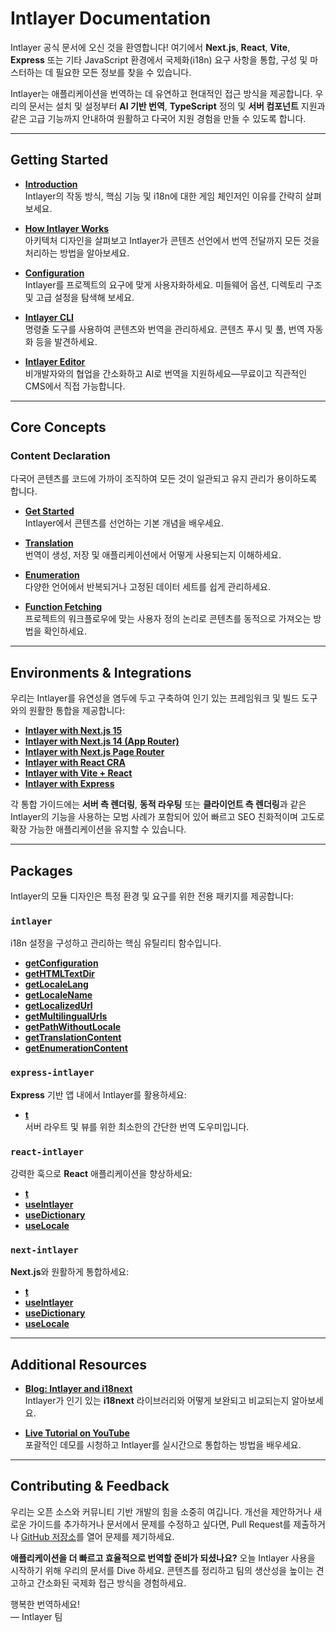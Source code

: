 # Intlayer Documentation

Intlayer 공식 문서에 오신 것을 환영합니다! 여기에서 **Next.js**, **React**, **Vite**, **Express** 또는 기타 JavaScript 환경에서 국제화(i18n) 요구 사항을 통합, 구성 및 마스터하는 데 필요한 모든 정보를 찾을 수 있습니다.

Intlayer는 애플리케이션을 번역하는 데 유연하고 현대적인 접근 방식을 제공합니다. 우리의 문서는 설치 및 설정부터 **AI 기반 번역**, **TypeScript** 정의 및 **서버 컴포넌트** 지원과 같은 고급 기능까지 안내하여 원활하고 다국어 지원 경험을 만들 수 있도록 합니다.

---

## Getting Started

- **[Introduction](https://github.com/aymericzip/intlayer/blob/main/docs/ko/introduction.md)**  
  Intlayer의 작동 방식, 핵심 기능 및 i18n에 대한 게임 체인저인 이유를 간략히 살펴보세요.

- **[How Intlayer Works](https://github.com/aymericzip/intlayer/blob/main/docs/ko/how_works_intlayer.md)**  
  아키텍처 디자인을 살펴보고 Intlayer가 콘텐츠 선언에서 번역 전달까지 모든 것을 처리하는 방법을 알아보세요.

- **[Configuration](https://github.com/aymericzip/intlayer/blob/main/docs/ko/configuration.md)**  
  Intlayer를 프로젝트의 요구에 맞게 사용자화하세요. 미들웨어 옵션, 디렉토리 구조 및 고급 설정을 탐색해 보세요.

- **[Intlayer CLI](https://github.com/aymericzip/intlayer/blob/main/docs/ko/intlayer_cli.md)**  
  명령줄 도구를 사용하여 콘텐츠와 번역을 관리하세요. 콘텐츠 푸시 및 풀, 번역 자동화 등을 발견하세요.

- **[Intlayer Editor](https://github.com/aymericzip/intlayer/blob/main/docs/ko/intlayer_editor.md)**  
  비개발자와의 협업을 간소화하고 AI로 번역을 지원하세요—무료이고 직관적인 CMS에서 직접 가능합니다.

---

## Core Concepts

### Content Declaration

다국어 콘텐츠를 코드에 가까이 조직하여 모든 것이 일관되고 유지 관리가 용이하도록 합니다.

- **[Get Started](https://github.com/aymericzip/intlayer/blob/main/docs/ko/content_declaration/get_started.md)**  
  Intlayer에서 콘텐츠를 선언하는 기본 개념을 배우세요.

- **[Translation](https://github.com/aymericzip/intlayer/blob/main/docs/ko/content_declaration/translation.md)**  
  번역이 생성, 저장 및 애플리케이션에서 어떻게 사용되는지 이해하세요.

- **[Enumeration](https://github.com/aymericzip/intlayer/blob/main/docs/ko/content_declaration/enumeration.md)**  
  다양한 언어에서 반복되거나 고정된 데이터 세트를 쉽게 관리하세요.

- **[Function Fetching](https://github.com/aymericzip/intlayer/blob/main/docs/ko/content_declaration/function_fetching.md)**  
  프로젝트의 워크플로우에 맞는 사용자 정의 논리로 콘텐츠를 동적으로 가져오는 방법을 확인하세요.

---

## Environments & Integrations

우리는 Intlayer를 유연성을 염두에 두고 구축하여 인기 있는 프레임워크 및 빌드 도구와의 원활한 통합을 제공합니다:

- **[Intlayer with Next.js 15](https://github.com/aymericzip/intlayer/blob/main/docs/ko/intlayer_with_nextjs_15.md)**
- **[Intlayer with Next.js 14 (App Router)](https://github.com/aymericzip/intlayer/blob/main/docs/ko/intlayer_with_nextjs_14.md)**
- **[Intlayer with Next.js Page Router](https://github.com/aymericzip/intlayer/blob/main/docs/ko/intlayer_with_nextjs_page_router.md)**
- **[Intlayer with React CRA](https://github.com/aymericzip/intlayer/blob/main/docs/ko/intlayer_with_create_react_app.md)**
- **[Intlayer with Vite + React](https://github.com/aymericzip/intlayer/blob/main/docs/ko/intlayer_with_vite+react.md)**
- **[Intlayer with Express](https://github.com/aymericzip/intlayer/blob/main/docs/ko/intlayer_with_express.md)**

각 통합 가이드에는 **서버 측 렌더링**, **동적 라우팅** 또는 **클라이언트 측 렌더링**과 같은 Intlayer의 기능을 사용하는 모범 사례가 포함되어 있어 빠르고 SEO 친화적이며 고도로 확장 가능한 애플리케이션을 유지할 수 있습니다.

---

## Packages

Intlayer의 모듈 디자인은 특정 환경 및 요구를 위한 전용 패키지를 제공합니다:

### `intlayer`

i18n 설정을 구성하고 관리하는 핵심 유틸리티 함수입니다.

- **[getConfiguration](https://github.com/aymericzip/intlayer/blob/main/docs/ko/packages/intlayer/getConfiguration.md)**
- **[getHTMLTextDir](https://github.com/aymericzip/intlayer/blob/main/docs/ko/packages/intlayer/getHTMLTextDir.md)**
- **[getLocaleLang](https://github.com/aymericzip/intlayer/blob/main/docs/ko/packages/intlayer/getLocaleLang.md)**
- **[getLocaleName](https://github.com/aymericzip/intlayer/blob/main/docs/ko/packages/intlayer/getLocaleName.md)**
- **[getLocalizedUrl](https://github.com/aymericzip/intlayer/blob/main/docs/ko/packages/intlayer/getLocalizedUrl.md)**
- **[getMultilingualUrls](https://github.com/aymericzip/intlayer/blob/main/docs/ko/packages/intlayer/getMultilingualUrls.md)**
- **[getPathWithoutLocale](https://github.com/aymericzip/intlayer/blob/main/docs/ko/packages/intlayer/getPathWithoutLocale.md)**
- **[getTranslationContent](https://github.com/aymericzip/intlayer/blob/main/docs/ko/packages/intlayer/getTranslationContent.md)**
- **[getEnumerationContent](https://github.com/aymericzip/intlayer/blob/main/docs/ko/packages/intlayer/getEnumerationContent.md)**

### `express-intlayer`

**Express** 기반 앱 내에서 Intlayer를 활용하세요:

- **[t](https://github.com/aymericzip/intlayer/blob/main/docs/ko/packages/express-intlayer/t.md)**  
  서버 라우트 및 뷰를 위한 최소한의 간단한 번역 도우미입니다.

### `react-intlayer`

강력한 훅으로 **React** 애플리케이션을 향상하세요:

- **[t](https://github.com/aymericzip/intlayer/blob/main/docs/ko/packages/react-intlayer/t.md)**
- **[useIntlayer](https://github.com/aymericzip/intlayer/blob/main/docs/ko/packages/react-intlayer/useIntlayer.md)**
- **[useDictionary](https://github.com/aymericzip/intlayer/blob/main/docs/ko/packages/react-intlayer/useDictionary.md)**
- **[useLocale](https://github.com/aymericzip/intlayer/blob/main/docs/ko/packages/react-intlayer/useLocale.md)**

### `next-intlayer`

**Next.js**와 원활하게 통합하세요:

- **[t](https://github.com/aymericzip/intlayer/blob/main/docs/ko/packages/next-intlayer/t.md)**
- **[useIntlayer](https://github.com/aymericzip/intlayer/blob/main/docs/ko/packages/next-intlayer/useIntlayer.md)**
- **[useDictionary](https://github.com/aymericzip/intlayer/blob/main/docs/ko/packages/next-intlayer/useDictionary.md)**
- **[useLocale](https://github.com/aymericzip/intlayer/blob/main/docs/ko/packages/next-intlayer/useLocale.md)**

---

## Additional Resources

- **[Blog: Intlayer and i18next](https://github.com/aymericzip/intlayer/blob/main/docs/ko/intlayer_with_i18next.md)**  
  Intlayer가 인기 있는 **i18next** 라이브러리와 어떻게 보완되고 비교되는지 알아보세요.

- **[Live Tutorial on YouTube](https://youtu.be/W2G7KxuSD4c?si=GyU_KpVhr61razRw)**  
  포괄적인 데모를 시청하고 Intlayer를 실시간으로 통합하는 방법을 배우세요.

---

## Contributing & Feedback

우리는 오픈 소스와 커뮤니티 기반 개발의 힘을 소중히 여깁니다. 개선을 제안하거나 새로운 가이드를 추가하거나 문서에서 문제를 수정하고 싶다면, Pull Request를 제출하거나 [GitHub 저장소](https://github.com/aymericzip/intlayer/blob/main/docs)를 열어 문제를 제기하세요.

**애플리케이션을 더 빠르고 효율적으로 번역할 준비가 되셨나요?** 오늘 Intlayer 사용을 시작하기 위해 우리의 문서를 Dive 하세요. 콘텐츠를 정리하고 팀의 생산성을 높이는 견고하고 간소화된 국제화 접근 방식을 경험하세요.

행복한 번역하세요!  
— Intlayer 팀
